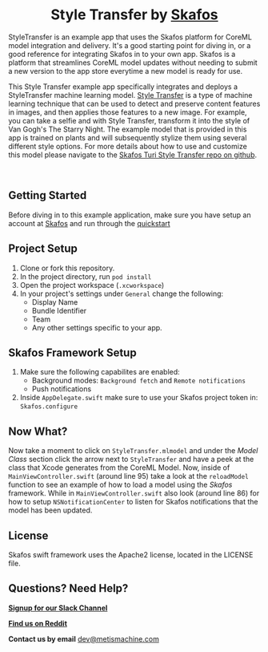 <h1 align="center">Style Transfer by <a href="https://skafos.ai">Skafos</a></h1>

StyleTransfer is an example app that uses the Skafos platform for CoreML model integration and delivery. It's a good starting point for diving in, or a good reference for integrating Skafos in to your own app. Skafos is a platform that streamlines CoreML model updates without needing to submit a new version to the app store everytime a new model is ready for use.

This Style Transfer example app specifically integrates and deploys a StyleTransfer machine learning model. [Style Transfer](https://docs.metismachine.io/docs/style-transfer) is a type of machine learning technique that can be used to detect and preserve content features in images, and then applies those features to a new image. For example, you can take a selfie and with Style Transfer, transform it into the style of Van Gogh's The Starry Night. The example model that is provided in this app is trained on plants and will subsequently stylize them using several different style options. For more details about how to use and customize this model please navigate to the [Skafos Turi Style Transfer repo on github](https://github.com/skafos/TuriStyleTransfer).

<br>

## Getting Started

Before diving in to this example application, make sure you have setup an account at [Skafos](https://skafos.ai) and run through the [quickstart](https://dashboard.skafos.ai/quickstart/project)

## Project Setup

1. Clone or fork this repository.
2. In the project directory, run `pod install`
3. Open the project workspace (`.xcworkspace`)
4. In your project's settings under `General` change the following:
    * Display Name
    * Bundle Identifier
    * Team
    * Any other settings specific to your app.

## Skafos Framework Setup

1. Make sure the following capabilites are enabled:
    * Background modes: `Background fetch` and `Remote notifications`
    * Push notifications
2. Inside `AppDelegate.swift` make sure to use your Skafos project token in: `Skafos.configure`

## Now What?

Now take a moment to click on `StyleTransfer.mlmodel` and under the *Model Class* section click the arrow next 
to `StyleTransfer` and have a peek at the class that Xcode generates from the CoreML Model. Now, inside of 
`MainViewController.swift` (around line 95) take a look at the `reloadModel` function to see an example of
how to load a model using the *Skafos* framework. While in `MainViewController.swift` also look (around line 86)
for how to setup `NSNotificationCenter` to listen for Skafos notifications that the model has been updated.

## License

Skafos swift framework uses the Apache2 license, located in the LICENSE file.

## Questions? Need Help? 

[**Signup for our Slack Channel**](https://skafosai.slack.com/)

[**Find us on Reddit**](https://reddit.com/r/skafos) 

**Contact us by email** <a href="mailto:..">dev@metismachine.com</a>
